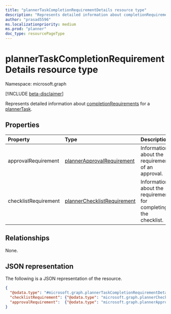 ```yaml
---
title: "plannerTaskCompletionRequirementDetails resource type"
description: "Represents detailed information about completionRequirements for a plannerTask."
author: "prasad5596"
ms.localizationpriority: medium
ms.prod: "planner"
doc_type: resourcePageType
---
```


# plannerTaskCompletionRequirementDetails resource type

Namespace: microsoft.graph

[!INCLUDE [beta-disclaimer](../../includes/beta-disclaimer.md)]

Represents detailed information about [completionRequirements](plannertask.md#plannertaskcompletionrequirements-values) for a [plannerTask](plannertask.md).

## Properties

|Property|Type|Description|
|:---|:---|:---|
|approvalRequirement |[plannerApprovalRequirement](plannerapprovalrequirement.md)  |Information about the requirements of an approval.|
|checklistRequirement|[plannerChecklistRequirement](plannerchecklistrequirement.md)|Information about the requirements for completing the checklist.|

## Relationships

None.

## JSON representation

The following is a JSON representation of the resource.

<!--{
  "blockType": "resource",
  "@odata.type": "microsoft.graph.plannerTaskCompletionRequirementDetails"
}-->
``` json
{
  "@odata.type": "#microsoft.graph.plannerTaskCompletionRequirementDetails",
  "checklistRequirement": {"@odata.type": "microsoft.graph.plannerChecklistRequirement"},
  "approvalRequirement":  {"@odata.type": "microsoft.graph.plannerApprovalRequirement" }
}
```
